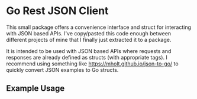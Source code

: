 # Go Rest JSON Client
This small package offers a convenience interface and struct for interacting with JSON based APIs. I've copy/pasted this
code enough between different projects of mine that I finally just extracted it to a package.

It is intended to be used with JSON based APIs where requests and responses are already defined as structs (with appropriate tags). 
I recommend using something like https://mholt.github.io/json-to-go/ to quickly convert JSON examples to Go structs.

## Example Usage
